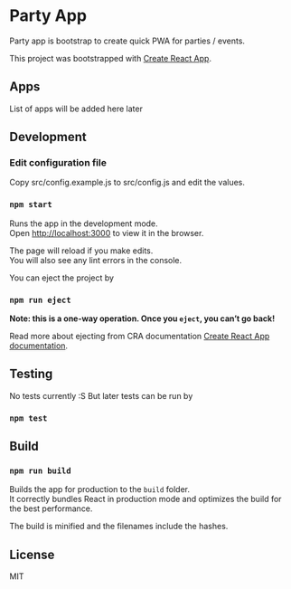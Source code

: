 # Party App

Party app is bootstrap to create quick PWA for parties / events.

This project was bootstrapped with [Create React App](https://github.com/facebook/create-react-app).

## Apps

List of apps will be added here later

## Development

### Edit configuration file

Copy src/config.example.js to src/config.js and edit the values.

### `npm start`

Runs the app in the development mode.<br>
Open [http://localhost:3000](http://localhost:3000) to view it in the browser.

The page will reload if you make edits.<br>
You will also see any lint errors in the console.

You can eject the project by

### `npm run eject`

**Note: this is a one-way operation. Once you `eject`, you can’t go back!**

Read more about ejecting from CRA documentation [Create React App documentation](https://facebook.github.io/create-react-app/docs/getting-started).

## Testing

No tests currently :S
But later tests can be run by

### `npm test`

## Build

### `npm run build`

Builds the app for production to the `build` folder.<br>
It correctly bundles React in production mode and optimizes the build for the best performance.

The build is minified and the filenames include the hashes.<br>

## License

MIT
